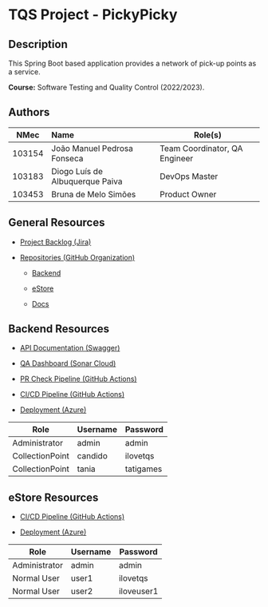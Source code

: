 # TQS Project - PickyPicky

## Description

This Spring Boot based application provides a network of pick-up points as a service.



**Course:** Software Testing and Quality Control (2022/2023).

## Authors

| NMec   | Name                            | Role(s)                       |
| ------ |:------------------------------- | ----------------------------- |
| 103154 | João Manuel Pedrosa Fonseca     | Team Coordinator, QA Engineer |
| 103183 | Diogo Luís de Albuquerque Paiva | DevOps Master                 |
| 103453 | Bruna de Melo Simões            | Product Owner                 |

## General Resources

* [Project Backlog (Jira)](https://tqs-project.atlassian.net/jira/software/projects/TP/boards/1/backlog)

* [Repositories (GitHub Organization)](https://github.com/TQS-Project-PickyPicky)
  
  * [Backend](https://github.com/TQS-Project-PickyPicky/Backend)
  
  * [eStore](https://github.com/TQS-Project-PickyPicky/eStore)
  
  * [Docs](https://github.com/TQS-Project-PickyPicky/Docs)

## Backend Resources

* [API Documentation (Swagger)](https://pickypicky.azurewebsites.net/swagger-ui/index.html)

* [QA Dashboard (Sonar Cloud)](https://sonarcloud.io/summary/new_code?id=tqs-project-backend)

* [PR Check Pipeline (GitHub Actions)](https://github.com/TQS-Project-PickyPicky/Backend/blob/main/.github/workflows/pr_check.yml)

* [CI/CD Pipeline (GitHub Actions)](https://github.com/TQS-Project-PickyPicky/Backend/blob/main/.github/workflows/deployment.yml)

* [Deployment (Azure)](https://pickypicky.azurewebsites.net/main/login)

| Role            | Username  | Password  |
| --------------- | --------- | --------- |
| Administrator   | admin     | admin     |
| CollectionPoint | candido   | ilovetqs  |
| CollectionPoint | tania     | tatigames |

## eStore Resources

* [CI/CD Pipeline (GitHub Actions)](https://github.com/TQS-Project-PickyPicky/eStore/blob/main/.github/workflows/deployment.yml)

* [Deployment (Azure)](https://e-store.azurewebsites.net/)

| Role          | Username  | Password   |
| ------------- | --------- | ---------- |
| Administrator | admin     | admin      |
| Normal User   | user1     | ilovetqs   |
| Normal User   | user2     | iloveuser1 |
